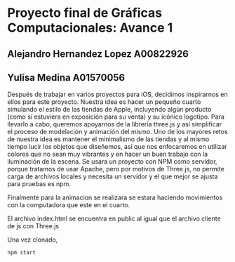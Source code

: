 # Proyecto final de Gráficas Computacionales: Avance 1
## **Alejandro Hernandez Lopez A00822926**
## **Yulisa Medina A01570056**

Después de trabajar en varios proyectos para iOS, decidimos inspirarnos en ellos para este proyecto. Nuestra idea es hacer un pequeño cuarto simulando el estilo de las tiendas de Apple, incluyendo algún producto (como si estuviera en exposición para su venta) y su icónico logotipo. Para llevarlo a cabo, queremos apoyarnos de la librería three.js y así simplificar el proceso de modelación y animación del mismo. Uno de los mayores retos de nuestra idea es mantener el minimalismo de las tiendas y al mismo tiempo lucir los objetos que diseñemos, así que nos enfocaremos en utilizar colores que no sean muy vibrantes y en hacer un buen trabajo con la iluminación de la escena. 
Se usara un proyecto con NPM como servidor, porque tratamos de usar Apache, pero por motivos de Three.js, no permite carga de archivos locales y necesita un servidor y el que mejor se ajusta para pruebas es npm.

Finalmente para la animacion se realizara se estara haciendo movimientos con la computadora que este en el cuarto. 

El archivo index.html se encuentra en public al igual que el archivo cliente de js con Three.js

Una vez clonado,
```
npm start
```
